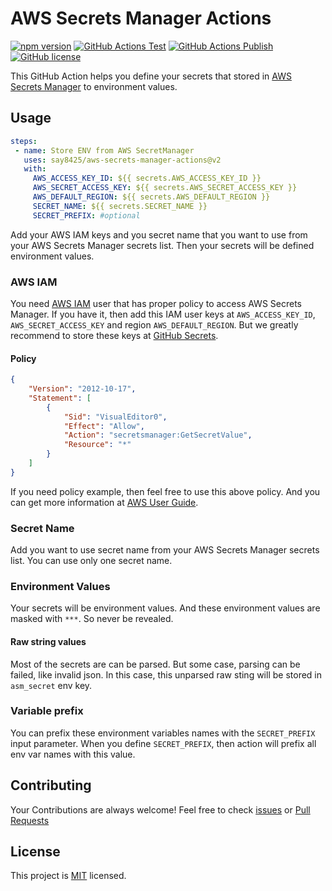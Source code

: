 # AWS Secrets Manager Actions

[![npm version](https://img.shields.io/npm/v/aws-secrets-manager-actions?color=cb3837&logo=npm)](https://www.npmjs.com/package/aws-secrets-manager-actions)
[![GitHub Actions Test](https://github.com/say8425/aws-secrets-manager-actions/workflows/Test/badge.svg)](https://github.com/say8425/aws-secrets-manager-actions/actions?query=workflow%3ATest)
[![GitHub Actions Publish](https://github.com/say8425/aws-secrets-manager-actions/workflows/Publish/badge.svg)](https://github.com/say8425/aws-secrets-manager-actions/actions?query=workflow%3APublish)
[![GitHub license](https://img.shields.io/badge/license-MIT-blue.svg)](https://github.com/say8425/aws-secrets-manager-actions/blob/master/LICENSE)

This GitHub Action helps you define your secrets that stored in [AWS Secrets Manager](https://aws.amazon.com/secrets-manager)  to environment values.

## Usage

```yaml
steps:
 - name: Store ENV from AWS SecretManager
   uses: say8425/aws-secrets-manager-actions@v2
   with:
     AWS_ACCESS_KEY_ID: ${{ secrets.AWS_ACCESS_KEY_ID }}
     AWS_SECRET_ACCESS_KEY: ${{ secrets.AWS_SECRET_ACCESS_KEY }}
     AWS_DEFAULT_REGION: ${{ secrets.AWS_DEFAULT_REGION }}
     SECRET_NAME: ${{ secrets.SECRET_NAME }}
     SECRET_PREFIX: #optional
```

Add your AWS IAM keys and you secret name that you want to use from your AWS Secrets Manager secrets list.
Then your secrets will be defined environment values.

### AWS IAM

You need [AWS IAM](https://aws.amazon.com/iam) user that has proper policy to access AWS Secrets Manager.
If you have it, then add this IAM user keys at `AWS_ACCESS_KEY_ID`, `AWS_SECRET_ACCESS_KEY` and region `AWS_DEFAULT_REGION`.
But we greatly recommend to store these keys at [GitHub Secrets](https://help.github.com/en/actions/automating-your-workflow-with-github-actions/creating-and-using-encrypted-secrets).

#### Policy

```json
{
    "Version": "2012-10-17",
    "Statement": [
        {
            "Sid": "VisualEditor0",
            "Effect": "Allow",
            "Action": "secretsmanager:GetSecretValue",
            "Resource": "*"
        }
    ]
}
```

If you need policy example, then feel free to use this above policy.
And you can get more information at [AWS User Guide](https://docs.aws.amazon.com/secretsmanager/latest/userguide/auth-and-access_identity-based-policies.html#permissions_grant-get-secret-value-to-one-secret).

### Secret Name

Add you want to use secret name from your AWS Secrets Manager secrets list.
You can use only one secret name.

### Environment Values

Your secrets will be environment values.
And these environment values are masked with `***`. So never be revealed.

#### Raw string values

Most of the secrets are can be parsed.
But some case, parsing can be failed, like invalid json.
In this case, this unparsed raw sting will be stored in `asm_secret` env key.

### Variable prefix

You can prefix these environment variables names with the `SECRET_PREFIX` input parameter.
When you define `SECRET_PREFIX`, then action will prefix all env var names with this value.

## Contributing

Your Contributions are always welcome!
Feel free to check [issues](https://github.com/say8425/aws-secrets-manager-action/issues)
or [Pull Requests](https://github.com/say8425/aws-secrets-manager-actions/pulls)

## License

This project is [MIT](https://github.com/say8425/aws-secrets-manager-action/blob/master/LICENSE) licensed.

